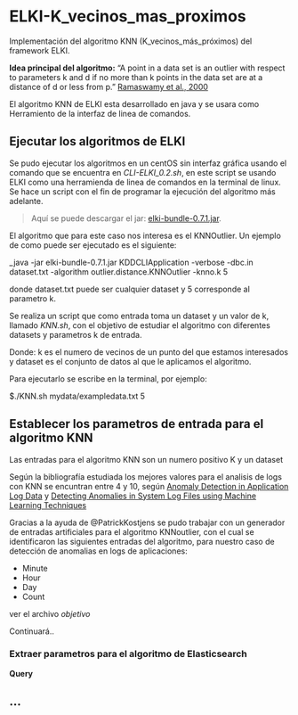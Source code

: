 # ELKI-K_vecinos_mas_proximos
Implementación del algoritmo KNN (K_vecinos_más_próximos) del framework ELKI.

**Idea principal del algoritmo:** “A point in a data set is an outlier with respect to parameters k and d if no more than k
points in the data set are at a distance of d or less from p.” [Ramaswamy et al., 2000](https://webdocs.cs.ualberta.ca/~zaiane/pub/check/ramaswamy.pdf)

El algoritmo KNN de ELKI esta desarrollado en java y se usara como Herramiento de la interfaz de linea de comandos.

## Ejecutar los algoritmos de ELKI

Se pudo ejecutar los algoritmos en un centOS sin interfaz gráfica usando el comando que se encuentra en *CLI-ELKI_0.2.sh*, en este script se usando ELKI como una herramienda de linea de comandos en la terminal de linux. Se hace un script con el fin de programar la ejecución del algoritmo más adelante.

> Aquí se puede descargar el jar: [elki-bundle-0.7.1.jar](https://elki-project.github.io/releases/release0.7.1/elki-bundle-0.7.1.jar).

El algoritmo que para este caso nos interesa es el KNNOutlier. Un ejemplo de como puede ser ejecutado es el siguiente:

_java -jar elki-bundle-0.7.1.jar KDDCLIApplication -verbose -dbc.in dataset.txt -algorithm outlier.distance.KNNOutlier -knno.k 5

donde dataset.txt puede ser cualquier dataset y 5 corresponde al parametro k.

Se realiza un script que como entrada toma un dataset y un valor de k, llamado *KNN.sh*, con el objetivo de estudiar el algoritmo con diferentes datasets y parametros k de entrada.

Donde: k es el numero de vecinos de un punto del que estamos interesados y dataset es el conjunto de datos al que le aplicamos el algoritmo.

Para ejecutarlo se escribe en la terminal, por ejemplo:

$./KNN.sh mydata/exampledata.txt 5

## Establecer los parametros de entrada para el algoritmo KNN

Las entradas para el algoritmo KNN son un numero positivo K y un dataset

Según la bibliografía estudiada los mejores valores para el analisis de logs con KNN se encuntran entre 4 y 10, según [Anomaly Detection in Application Log Data](https://dspace.library.uu.nl/bitstream/handle/1874/338664/thesis-patrick-kostjens.pdf?sequence=2&isAllowed=y) y [Detecting Anomalies in System Log Files using Machine Learning Techniques](ftp://ftp.informatik.uni-stuttgart.de/pub/library/medoc.ustuttgart_fi/BCLR-0148/BCLR-0148.pdf)

Gracias a la ayuda de @PatrickKostjens se pudo trabajar con un generador de entradas artificiales para el algoritmo KNNoutlier, con el cual se identificaron las siguientes entradas del algoritmo, para nuestro caso de detección de anomalias en logs de aplicaciones:

* Minute
* Hour
* Day
* Count

ver el archivo *objetivo*

Continuará..

### Extraer parametros para el algoritmo de Elasticsearch

**Query**

## ...




